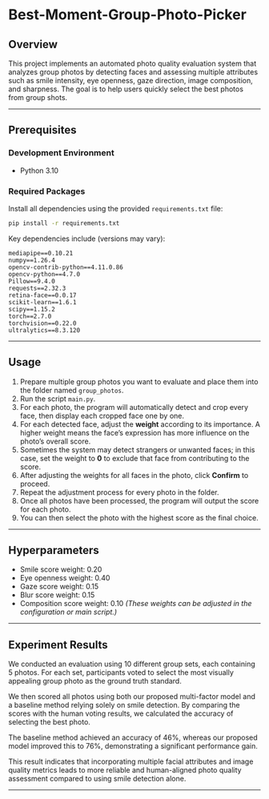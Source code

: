 # Best-Moment-Group-Photo-Picker

## Overview

This project implements an automated photo quality evaluation system that analyzes group photos by detecting faces and assessing multiple attributes such as smile intensity, eye openness, gaze direction, image composition, and sharpness. The goal is to help users quickly select the best photos from group shots.

---

## Prerequisites

### Development Environment

* Python 3.10

### Required Packages

Install all dependencies using the provided `requirements.txt` file:

```bash
pip install -r requirements.txt
```

Key dependencies include (versions may vary):

```
mediapipe==0.10.21
numpy==1.26.4
opencv-contrib-python==4.11.0.86
opencv-python==4.7.0
Pillow==9.4.0
requests==2.32.3
retina-face==0.0.17
scikit-learn==1.6.1
scipy==1.15.2
torch==2.7.0
torchvision==0.22.0
ultralytics==8.3.120
```

---

## Usage

1. Prepare multiple group photos you want to evaluate and place them into the folder named `group_photos`.
2. Run the script `main.py`.
3. For each photo, the program will automatically detect and crop every face, then display each cropped face one by one.
4. For each detected face, adjust the **weight** according to its importance. A higher weight means the face’s expression has more influence on the photo’s overall score.
5. Sometimes the system may detect strangers or unwanted faces; in this case, set the weight to **0** to exclude that face from contributing to the score.
6. After adjusting the weights for all faces in the photo, click **Confirm** to proceed.
7. Repeat the adjustment process for every photo in the folder.
8. Once all photos have been processed, the program will output the score for each photo.
9. You can then select the photo with the highest score as the final choice.

---

## Hyperparameters

* Smile score weight: 0.20
* Eye openness weight: 0.40
* Gaze score weight: 0.15
* Blur score weight: 0.15
* Composition score weight: 0.10
  *(These weights can be adjusted in the configuration or main script.)*

---

## Experiment Results

We conducted an evaluation using 10 different group sets, each containing 5 photos. For each set, participants voted to select the most visually appealing group photo as the ground truth standard.

We then scored all photos using both our proposed multi-factor model and a baseline method relying solely on smile detection. By comparing the scores with the human voting results, we calculated the accuracy of selecting the best photo.

The baseline method achieved an accuracy of 46%, whereas our proposed model improved this to 76%, demonstrating a significant performance gain.

This result indicates that incorporating multiple facial attributes and image quality metrics leads to more reliable and human-aligned photo quality assessment compared to using smile detection alone.

---
